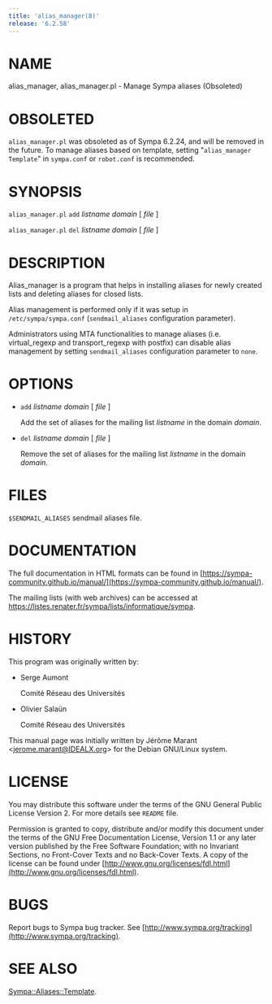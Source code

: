 ```yaml
---
title: 'alias_manager(8)'
release: '6.2.58'
---
```


# NAME

alias\_manager, alias\_manager.pl - Manage Sympa aliases (Obsoleted)

# OBSOLETED

`alias_manager.pl` was obsoleted as of Sympa 6.2.24, and will be removed
in the future.
To manage aliases based on template, setting "`alias_manager Template`" in
`sympa.conf` or `robot.conf` is recommended.

# SYNOPSIS

`alias_manager.pl` `add` _listname_ _domain_ \[ _file_ \]

`alias_manager.pl` `del` _listname_ _domain_ \[ _file_ \]

# DESCRIPTION

Alias\_manager is a program that helps in installing aliases for newly
created lists and deleting aliases for closed lists. 

Alias management is performed only if it was setup in `/etc/sympa/sympa.conf`
(`sendmail_aliases` configuration parameter).

Administrators using MTA functionalities to manage aliases (i.e.
virtual\_regexp and transport\_regexp with postfix) can disable alias
management by setting
`sendmail_aliases` configuration parameter to `none`.

# OPTIONS

- `add` _listname_ _domain_ \[ _file_ \]

    Add the set of aliases for the mailing list _listname_ in the
    domain _domain_.

- `del` _listname_ _domain_ \[ _file_ \]

    Remove the set of aliases for the mailing list _listname_ in the
    domain _domain_.

# FILES

`$SENDMAIL_ALIASES` sendmail aliases file.

# DOCUMENTATION

The full documentation in HTML formats can be
found in [https://sympa-community.github.io/manual/](https://sympa-community.github.io/manual/). 

The mailing lists (with web archives) can be accessed at
https://listes.renater.fr/sympa/lists/informatique/sympa.

# HISTORY

This program was originally written by:

- Serge Aumont

    Comité Réseau des Universités

- Olivier Salaün

    Comité Réseau des Universités

This manual page was initially written by
Jérôme Marant &lt;jerome.marant@IDEALX.org>
for the Debian GNU/Linux system.

# LICENSE

You may distribute this software under the terms of the GNU General
Public License Version 2.  For more details see `README` file.

Permission is granted to copy, distribute and/or modify this document
under the terms of the GNU Free Documentation License, Version 1.1 or
any later version published by the Free Software Foundation; with no
Invariant Sections, no Front-Cover Texts and no Back-Cover Texts.  A
copy of the license can be found under
[http://www.gnu.org/licenses/fdl.html](http://www.gnu.org/licenses/fdl.html).

# BUGS

Report bugs to Sympa bug tracker.
See [http://www.sympa.org/tracking](http://www.sympa.org/tracking).

# SEE ALSO

[Sympa::Aliases::Template](./Sympa-Aliases-Template.3.md).
